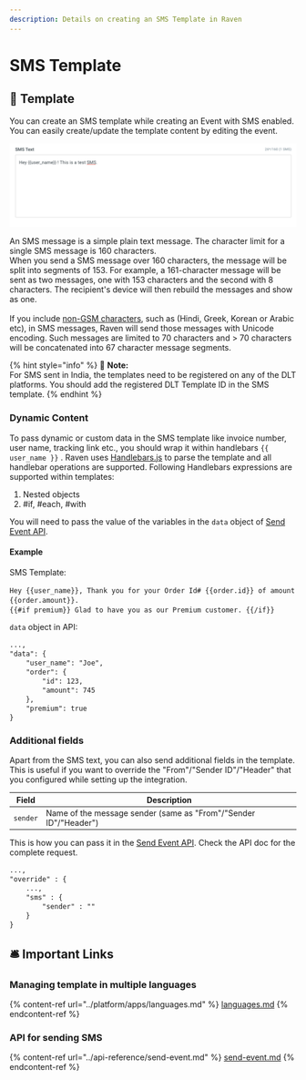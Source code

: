```yaml
---
description: Details on creating an SMS Template in Raven
---
```


# SMS Template

## 📜 Template

You can create an SMS template while creating an Event with SMS enabled. You can easily create/update the template content by editing the event.

![Sample SMS Template](<../.gitbook/assets/image (8).png>)

An SMS message is a simple plain text message. The character limit for a single SMS message is 160 characters. \
When you send a SMS message over 160 characters, the message will be split into segments of 153. For example, a 161-character message will be sent as two messages, one with 153 characters and the second with 8 characters. The recipient's device will then rebuild the messages and show as one.\
\
If you include [non-GSM characters](https://www.twilio.com/docs/glossary/what-is-gsm-7-character-encoding), such as (Hindi, Greek, Korean or Arabic etc), in SMS messages, Raven will send those messages with Unicode encoding. Such messages are limited to 70 characters and > 70 characters will be concatenated into 67 character message segments.

{% hint style="info" %}
📘 **Note:** \
For SMS sent in India, the templates need to be registered on any of the DLT platforms. You should add the registered DLT Template ID in the SMS template.
{% endhint %}

###

### Dynamic Content

To pass dynamic or custom data in the SMS template like invoice number, user name, tracking link etc., you should wrap it within handlebars `{{ user_name }}` . Raven uses [Handlebars.js](https://handlebarsjs.com/guide/#what-is-handlebars) to parse the template and all handlebar operations are supported. Following Handlebars expressions are supported within templates:

1. Nested objects
2. \#if, #each, #with

You will need to pass the value of the variables in the `data` object of [Send Event API](../api-reference/send-event.md).

#### Example

SMS Template:&#x20;

`Hey {{user_name}}, Thank you for your Order Id# {{order.id}} of amount {{order.amount}}.` \
`{{#if premium}} Glad to have you as our Premium customer. {{/if}}`

`data` object in API:&#x20;

```
...,
"data": {
    "user_name": "Joe",
    "order": {
        "id": 123,
        "amount": 745
    },
    "premium": true
}
```



### Additional fields

Apart from the SMS text, you can also send additional fields in the template. This is useful if you want to override the "From"/"Sender ID"/"Header" that you configured while setting up the integration.

| Field    | Description                                                       |
| -------- | ----------------------------------------------------------------- |
| `sender` |  Name of the message sender (same as "From"/"Sender ID"/"Header") |

This is how you can pass it in the [Send Event API](../api-reference/send-event.md). Check the API doc for the complete request.

```
...,
"override" : {
    ...,
    "sms" : {
        "sender" : "" 
    }
}
```

## 🛎️ Important Links

### Managing template in multiple languages

{% content-ref url="../platform/apps/languages.md" %}
[languages.md](../platform/apps/languages.md)
{% endcontent-ref %}

### API for sending SMS

{% content-ref url="../api-reference/send-event.md" %}
[send-event.md](../api-reference/send-event.md)
{% endcontent-ref %}



